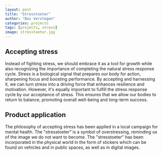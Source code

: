 ```yaml
---
layout: post
title: "Stresstoeter"
author: "Bas Verstegen"
categories: projects
tags: [projects, stress]
image: stresstoeter.jpg
---
```


## Accepting stress
Instead of fighting stress, we should embrace it as a tool for growth while also recognizing the importance of completing the natural stress response cycle. Stress is a biological signal that prepares our body for action, sharpening focus and boosting performance. By accepting and harnessing it, we can turn stress into a driving force that enhances resilience and motivation. However, it's equally important to fulfill the stress response cycle by our acceptance of stress. This ensures that we allow our bodies to return to balance, promoting overall well-being and long-term success.

## Product application
The philosophy of accepting stress has been applied in a local campaign for mental health. The "stresstoeter" is a symbol of overstressing, reminding us of the image we do not want to become. The "stresstoeter" has been incorporated in the physical world in the form of stickers which can be found on vehicles and in public spaces, as well as in digital images. 
